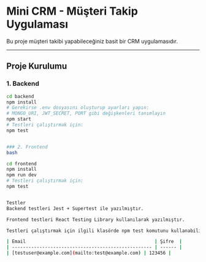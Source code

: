 # Mini CRM - Müşteri Takip Uygulaması

Bu proje müşteri takibi yapabileceğiniz basit bir CRM uygulamasıdır.

---

## Proje Kurulumu

### 1. Backend

```bash
cd backend
npm install
# Gerekirse .env dosyasını oluşturup ayarları yapın:
# MONGO_URI, JWT_SECRET, PORT gibi değişkenleri tanımlayın
npm start
# Testleri çalıştırmak için:
npm test


### 2. Frontend
bash

cd frontend
npm install
npm run dev
# Testleri çalıştırmak için:
npm test


Testler
Backend testleri Jest + Supertest ile yazılmıştır.

Frontend testleri React Testing Library kullanılarak yazılmıştır.

Testleri çalıştırmak için ilgili klasörde npm test komutunu kullanabilirsiniz.

| Email                                               | Şifre  |
| --------------------------------------------------- | ------ |
| [testuser@example.com](mailto:test@example.com) | 123456 |

